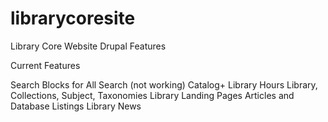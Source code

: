 librarycoresite
===============

Library Core Website Drupal Features


Current Features 

Search Blocks for
All Search (not working)
Catalog+
Library Hours
Library, Collections, Subject, Taxonomies
Library Landing Pages
Articles and Database Listings
Library News 

